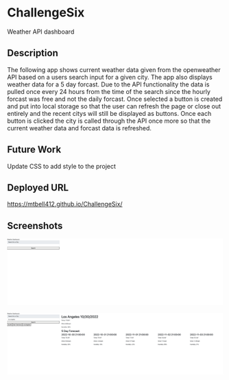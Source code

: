 # ChallengeSix
Weather API dashboard

## Description
The following app shows current weather data given from the openweather API based on a users search input for a given city. The app also displays weather data for a 5 day forcast. Due to the API functionality the data is pulled once every 24 hours from the time of the search since the hourly forcast was free and not the daily forcast. Once selected a button is created and put into local storage so that the user can refresh the page or close out entirely and the recent citys will still be displayed as buttons. Once each button is clicked the city is called through the API once more so that the current weather data and forcast data is refreshed.

## Future Work
Update CSS to add style to the project

## Deployed URL
https://mtbell412.github.io/ChallengeSix/

## Screenshots
![Home screen weather app](./assets/images/homescreen.png)

![App with buttons](./assets/images/buttons.png)



